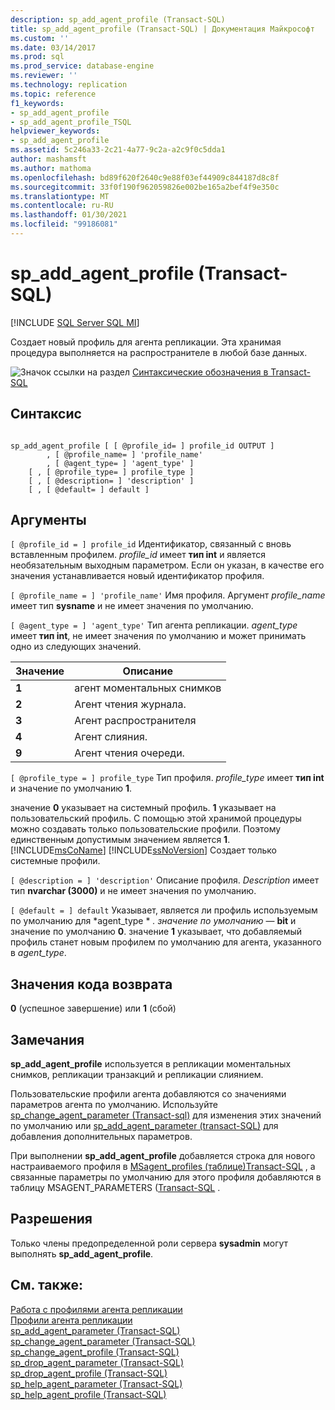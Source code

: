 ```yaml
---
description: sp_add_agent_profile (Transact-SQL)
title: sp_add_agent_profile (Transact-SQL) | Документация Майкрософт
ms.custom: ''
ms.date: 03/14/2017
ms.prod: sql
ms.prod_service: database-engine
ms.reviewer: ''
ms.technology: replication
ms.topic: reference
f1_keywords:
- sp_add_agent_profile
- sp_add_agent_profile_TSQL
helpviewer_keywords:
- sp_add_agent_profile
ms.assetid: 5c246a33-2c21-4a77-9c2a-a2c9f0c5dda1
author: mashamsft
ms.author: mathoma
ms.openlocfilehash: bd89f620f2640c9e88f03ef44909c844187d8c8f
ms.sourcegitcommit: 33f0f190f962059826e002be165a2bef4f9e350c
ms.translationtype: MT
ms.contentlocale: ru-RU
ms.lasthandoff: 01/30/2021
ms.locfileid: "99186081"
---
```

# <a name="sp_add_agent_profile-transact-sql"></a>sp_add_agent_profile (Transact-SQL)
[!INCLUDE [SQL Server SQL MI](../../includes/applies-to-version/sql-asdbmi.md)]

  Создает новый профиль для агента репликации. Эта хранимая процедура выполняется на распространителе в любой базе данных.  
  
 ![Значок ссылки на раздел](../../database-engine/configure-windows/media/topic-link.gif "Значок ссылки на раздел") [Синтаксические обозначения в Transact-SQL](../../t-sql/language-elements/transact-sql-syntax-conventions-transact-sql.md)  
  
## <a name="syntax"></a>Синтаксис  
  
```  
  
sp_add_agent_profile [ [ @profile_id= ] profile_id OUTPUT ]  
        , [ @profile_name= ] 'profile_name'   
        , [ @agent_type= ] 'agent_type' ]   
    [ , [ @profile_type= ] profile_type ]  
    [ , [ @description= ] 'description' ]  
    [ , [ @default= ] default ]  
```  
  
## <a name="arguments"></a>Аргументы  
`[ @profile_id = ] profile_id` Идентификатор, связанный с вновь вставленным профилем. *profile_id* имеет **тип int** и является необязательным выходным параметром. Если он указан, в качестве его значения устанавливается новый идентификатор профиля.  
  
`[ @profile_name = ] 'profile_name'` Имя профиля. Аргумент *profile_name* имеет тип **sysname** и не имеет значения по умолчанию.  
  
`[ @agent_type = ] 'agent_type'` Тип агента репликации. *agent_type* имеет **тип int**, не имеет значения по умолчанию и может принимать одно из следующих значений.  
  
|Значение|Описание|  
|-----------|-----------------|  
|**1**|агент моментальных снимков|  
|**2**|Агент чтения журнала.|  
|**3**|Агент распространителя|  
|**4**|Агент слияния.|  
|**9**|Агент чтения очереди.|  
  
`[ @profile_type = ] profile_type` Тип профиля. *profile_type* имеет **тип int** и значение по умолчанию **1**.  
  
 значение **0** указывает на системный профиль. **1** указывает на пользовательский профиль. С помощью этой хранимой процедуры можно создавать только пользовательские профили. Поэтому единственным допустимым значением является **1**. [!INCLUDE[msCoName](../../includes/msconame-md.md)] [!INCLUDE[ssNoVersion](../../includes/ssnoversion-md.md)] Создает только системные профили.  
  
`[ @description = ] 'description'` Описание профиля. *Description* имеет тип **nvarchar (3000)** и не имеет значения по умолчанию.  
  
`[ @default = ] default` Указывает, является ли профиль используемым по умолчанию для *agent_type * *.* *значение по умолчанию* — **bit** и значение по умолчанию **0**. значение **1** указывает, что добавляемый профиль станет новым профилем по умолчанию для агента, указанного в *agent_type*.  
  
## <a name="return-code-values"></a>Значения кода возврата  
 **0** (успешное завершение) или **1** (сбой)  
  
## <a name="remarks"></a>Замечания  
 **sp_add_agent_profile** используется в репликации моментальных снимков, репликации транзакций и репликации слиянием.  
  
 Пользовательские профили агента добавляются со значениями параметров агента по умолчанию. Используйте [sp_change_agent_parameter &#40;Transact-sql&#41;](../../relational-databases/system-stored-procedures/sp-change-agent-parameter-transact-sql.md) для изменения этих значений по умолчанию или [sp_add_agent_parameter &#40;transact-SQL&#41;](../../relational-databases/system-stored-procedures/sp-add-agent-parameter-transact-sql.md) для добавления дополнительных параметров.  
  
 При выполнении **sp_add_agent_profile** добавляется строка для нового настраиваемого профиля в [MSagent_profiles &#40;таблице&#41;Transact-SQL](../../relational-databases/system-tables/msagent-profiles-transact-sql.md) , а связанные параметры по умолчанию для этого профиля добавляются в таблицу MSAGENT_PARAMETERS &#40;[Transact-SQL](../../relational-databases/system-tables/msagent-parameters-transact-sql.md) .  
  
## <a name="permissions"></a>Разрешения  
 Только члены предопределенной роли сервера **sysadmin** могут выполнять **sp_add_agent_profile**.  
  
## <a name="see-also"></a>См. также:  
 [Работа с профилями агента репликации](../../relational-databases/replication/agents/work-with-replication-agent-profiles.md)   
 [Профили агента репликации](../../relational-databases/replication/agents/replication-agent-profiles.md)   
 [sp_add_agent_parameter &#40;Transact-SQL&#41;](../../relational-databases/system-stored-procedures/sp-add-agent-parameter-transact-sql.md)   
 [sp_change_agent_parameter &#40;Transact-SQL&#41;](../../relational-databases/system-stored-procedures/sp-change-agent-parameter-transact-sql.md)   
 [sp_change_agent_profile &#40;Transact-SQL&#41;](../../relational-databases/system-stored-procedures/sp-change-agent-profile-transact-sql.md)   
 [sp_drop_agent_parameter &#40;Transact-SQL&#41;](../../relational-databases/system-stored-procedures/sp-drop-agent-parameter-transact-sql.md)   
 [sp_drop_agent_profile &#40;Transact-SQL&#41;](../../relational-databases/system-stored-procedures/sp-drop-agent-profile-transact-sql.md)   
 [sp_help_agent_parameter &#40;Transact-SQL&#41;](../../relational-databases/system-stored-procedures/sp-help-agent-parameter-transact-sql.md)   
 [sp_help_agent_profile &#40;Transact-SQL&#41;](../../relational-databases/system-stored-procedures/sp-help-agent-profile-transact-sql.md)  
  
  
